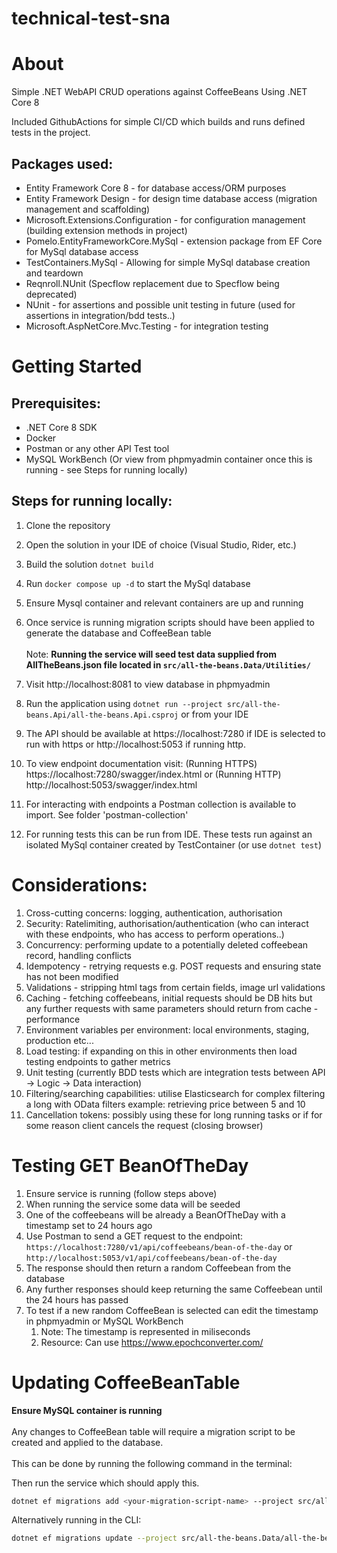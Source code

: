 # technical-test-sna

# About
Simple .NET WebAPI CRUD operations against CoffeeBeans
Using .NET Core 8

Included GithubActions for simple CI/CD which builds and runs defined tests in the project.

## Packages used:
- Entity Framework Core 8 - for database access/ORM purposes
- Entity Framework Design - for design time database access (migration management and scaffolding)
- Microsoft.Extensions.Configuration - for configuration management (building extension methods in project)
- Pomelo.EntityFrameworkCore.MySql - extension package from EF Core for MySql database access
- TestContainers.MySql - Allowing for simple MySql database creation and teardown
- Reqnroll.NUnit (Specflow replacement due to Specflow being deprecated)
- NUnit - for assertions and possible unit testing in future (used for assertions in integration/bdd tests..)
- Microsoft.AspNetCore.Mvc.Testing - for integration testing

# Getting Started
## Prerequisites:
- .NET Core 8 SDK
- Docker
- Postman or any other API Test tool
- MySQL WorkBench (Or view from phpmyadmin container once this is running - see Steps for running locally)

## Steps for running locally:
1. Clone the repository
1. Open the solution in your IDE of choice (Visual Studio, Rider, etc.)
1. Build the solution `dotnet build`
1. Run `docker compose up -d` to start the MySql database
1. Ensure Mysql container and relevant containers are up and running
1. Once service is running migration scripts should have been applied to generate the database and CoffeeBean table
<br><br> Note: **Running the service will seed test data supplied from AllTheBeans.json file located in `src/all-the-beans.Data/Utilities/`**

1. Visit http://localhost:8081 to view database in phpmyadmin
1. Run the application using `dotnet run --project src/all-the-beans.Api/all-the-beans.Api.csproj` or from your IDE
1. The API should be available at https://localhost:7280 if IDE is selected to run with https or http://localhost:5053 if running http.
1. To view endpoint documentation visit: (Running HTTPS) https://localhost:7280/swagger/index.html or (Running HTTP) http://localhost:5053/swagger/index.html  
1. For interacting with endpoints a Postman collection is available to import. See folder 'postman-collection'
1. For running tests this can be run from IDE. These tests run against an isolated MySql container created by TestContainer (or use `dotnet test`)

# Considerations:
1. Cross-cutting concerns: logging, authentication, authorisation
1. Security: Ratelimiting, authorisation/authentication (who can interact with these endpoints, who has access to perform operations..)
1. Concurrency: performing update to a potentially deleted coffeebean record, handling conflicts
1. Idempotency - retrying requests e.g. POST requests and ensuring state has not been modified
1. Validations - stripping html tags from certain fields, image url validations
1. Caching - fetching coffeebeans, initial requests should be DB hits but any further requests with same parameters should return from cache - performance
1. Environment variables per environment: local environments, staging, production etc...
1. Load testing: if expanding on this in other environments then load testing endpoints to gather metrics
1. Unit testing (currently BDD tests which are integration tests between API -> Logic -> Data interaction)
1. Filtering/searching capabilities: utilise Elasticsearch for complex filtering a long with OData filters example: retrieving price between 5 and 10
1. Cancellation tokens: possibly using these for long running tasks or if for some reason client cancels the request (closing browser)

# Testing GET BeanOfTheDay
1. Ensure service is running (follow steps above)
1. When running the service some data will be seeded
1. One of the coffeebeans will be already a BeanOfTheDay with a timestamp set to 24 hours ago
1. Use Postman to send a GET request to the endpoint: `https://localhost:7280/v1/api/coffeebeans/bean-of-the-day` or `http://localhost:5053/v1/api/coffeebeans/bean-of-the-day`
1. The response should then return a random Coffeebean from the database
1. Any further responses should keep returning the same Coffeebean until the 24 hours has passed
1. To test if a new random CoffeeBean is selected can edit the timestamp in phpmyadmin or MySQL WorkBench 
	1. Note: The timestamp is represented in miliseconds
	1. Resource: Can use https://www.epochconverter.com/

# Updating CoffeeBeanTable

**Ensure MySQL container is running** <br><br>
Any changes to CoffeeBean table will require a migration script to be created and applied to the database. <br><br> This can be done by running the following command in the terminal:

Then run the service which should apply this.
```bash
dotnet ef migrations add <your-migration-script-name> --project src/all-the-beans.Data/all-the-beans.Data.csproj --startup-project src/all-the-beans.Api/all-the-beans.Api.csproj
```

Alternatively running in the CLI:
```bash
dotnet ef migrations update --project src/all-the-beans.Data/all-the-beans.Data.csproj --startup-project src/all-the-beans.Api/all-the-beans.Api.csproj
```